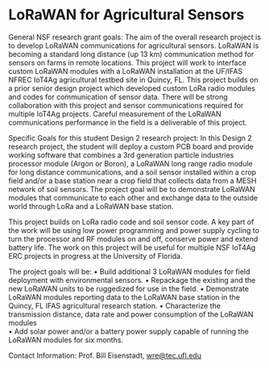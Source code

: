 # LoRaWAN for Agricultural Sensors
General NSF research grant goals: 
The aim of the overall research project is to develop LoRaWAN communications for agricultural sensors. 
LoRaWAN is becoming a standard long distance (up 13 km) communication method for sensors on farms 
in remote locations. This project will work to interface custom LoRaWAN modules with a LoRaWAN 
installation at the UF/IFAS NFREC IoT4Ag agricultural testbed site in Quincy, FL. This project builds on a 
prior senior design project which developed custom LoRa radio modules and codes for communication 
of sensor data. There will be strong collaboration with this project and sensor communications required 
for multiple IoT4Ag projects. Careful measurement of the LoRaWAN communications performance in 
the field is a deliverable of this project.  
 
Specific Goals for this student Design 2 research project: 
In this Design 2 research project, the student will deploy a custom PCB board and provide working 
software that combines a 3rd generation particle industries processor module (Argon or Boron), a 
LoRaWAN long range radio module for long distance communications, and a soil sensor installed within 
a crop field and/or a base station near a crop field that collects data from a MESH network of soil 
sensors. The project goal will be to demonstrate LoRaWAN modules that communicate to each other 
and exchange data to the outside world through LoRa and  a LoRaWAN base station.  
 
This project builds on LoRa radio code and soil sensor code. A key part of the work will be using low 
power programming and power supply cycling to turn the processor and RF modules on and off, 
conserve power and extend battery life. The work on this project will be useful for multiple NSF IoT4Ag 
ERC projects in progress at the University of Florida. 
 
The project goals will be: 
• Build additional 3 LoRaWAN modules for field deployment with environmental sensors. 
• Repackage the existing and the new LoRaWAN units to be ruggedized for use in the field. 
• Demonstrate LoRaWAN modules reporting data to the LoRaWAN base station in the Quincy, FL 
IFAS agricultural research station. 
• Characterize the transmission distance, data rate and power consumption of the LoRaWAN 
modules   
• Add solar power and/or a battery power supply capable of running the LoRaWAN modules for 
six months.   
 
Contact Information: Prof. Bill Eisenstadt, wre@tec.ufl.edu 
